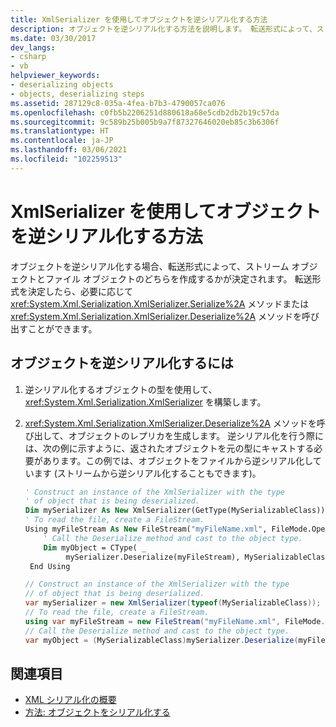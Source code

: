 ```yaml
---
title: XmlSerializer を使用してオブジェクトを逆シリアル化する方法
description: オブジェクトを逆シリアル化する方法を説明します。 転送形式によって、ストリーム オブジェクトとファイル オブジェクトのどちらを作成するかが決まります。
ms.date: 03/30/2017
dev_langs:
- csharp
- vb
helpviewer_keywords:
- deserializing objects
- objects, deserializing steps
ms.assetid: 287129c8-035a-4fea-b7b3-4790057ca076
ms.openlocfilehash: c0fb5b2206251d880618a68e5cdb2db2b19c57da
ms.sourcegitcommit: 9c589b25b005b9a7f87327646020eb85c3b6306f
ms.translationtype: HT
ms.contentlocale: ja-JP
ms.lasthandoff: 03/06/2021
ms.locfileid: "102259513"
---
```

# <a name="how-to-deserialize-an-object-using-xmlserializer"></a>XmlSerializer を使用してオブジェクトを逆シリアル化する方法

オブジェクトを逆シリアル化する場合、転送形式によって、ストリーム オブジェクトとファイル オブジェクトのどちらを作成するかが決定されます。 転送形式を決定したら、必要に応じて <xref:System.Xml.Serialization.XmlSerializer.Serialize%2A> メソッドまたは <xref:System.Xml.Serialization.XmlSerializer.Deserialize%2A> メソッドを呼び出すことができます。

## <a name="to-deserialize-an-object"></a>オブジェクトを逆シリアル化するには

1. 逆シリアル化するオブジェクトの型を使用して、<xref:System.Xml.Serialization.XmlSerializer> を構築します。

1. <xref:System.Xml.Serialization.XmlSerializer.Deserialize%2A> メソッドを呼び出して、オブジェクトのレプリカを生成します。 逆シリアル化を行う際には、次の例に示すように、返されたオブジェクトを元の型にキャストする必要があります。この例では、オブジェクトをファイルから逆シリアル化しています (ストリームから逆シリアル化することもできます)。

    ```vb
    ' Construct an instance of the XmlSerializer with the type
    ' of object that is being deserialized.
    Dim mySerializer As New XmlSerializer(GetType(MySerializableClass))
    ' To read the file, create a FileStream.
    Using myFileStream As New FileStream("myFileName.xml", FileMode.Open)
        ' Call the Deserialize method and cast to the object type.
        Dim myObject = CType( _
             mySerializer.Deserialize(myFileStream), MySerializableClass)
     End Using
    ```

    ```csharp
    // Construct an instance of the XmlSerializer with the type
    // of object that is being deserialized.
    var mySerializer = new XmlSerializer(typeof(MySerializableClass));
    // To read the file, create a FileStream.
    using var myFileStream = new FileStream("myFileName.xml", FileMode.Open);
    // Call the Deserialize method and cast to the object type.
    var myObject = (MySerializableClass)mySerializer.Deserialize(myFileStream);
    ```

## <a name="see-also"></a>関連項目

- [XML シリアル化の概要](introducing-xml-serialization.md)
- [方法: オブジェクトをシリアル化する](how-to-serialize-an-object.md)
